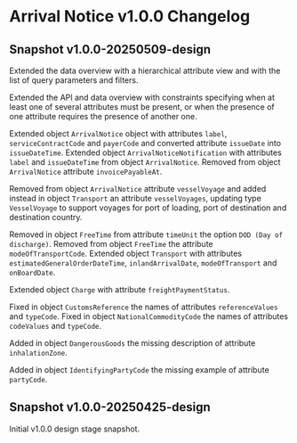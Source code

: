 # Arrival Notice v1.0.0 Changelog

## Snapshot v1.0.0-20250509-design

Extended the data overview with a hierarchical attribute view and with the list of query parameters and filters.

Extended the API and data overview with constraints specifying when at least one of several attributes must be present, or when the presence of one attribute requires the presence of another one.

Extended object `ArrivalNotice` object with attributes `label`, `serviceContractCode` and `payerCode` and converted attribute `issueDate` into `issueDateTime`. Extended object `ArrivalNoticeNotification` with attributes `label` and `issueDateTime` from object `ArrivalNotice`. Removed from object `ArrivalNotice` attribute `invoicePayableAt`.

Removed from object `ArrivalNotice` attribute `vesselVoyage` and added instead in object `Transport` an attribute `vesselVoyages`, updating type `VesselVoyage` to support voyages for port of loading, port of destination and destination country.

Removed in object `FreeTime` from attribute `timeUnit` the option `DOD (Day of discharge)`. Removed from object `FreeTime` the attribute `modeOfTransportCode`. Extended object `Transport` with attributes `estimatedGeneralOrderDateTime`, `inlandArrivalDate`, `modeOfTransport` and `onBoardDate`.

Extended object `Charge` with attribute `freightPaymentStatus`.

Fixed in object `CustomsReference` the names of attributes `referenceValues` and `typeCode`. Fixed in object `NationalCommodityCode` the names of attributes `codeValues` and `typeCode`.

Added in object `DangerousGoods` the missing description of attribute `inhalationZone`.

Added in object `IdentifyingPartyCode` the missing example of attribute `partyCode`.



## Snapshot v1.0.0-20250425-design

Initial v1.0.0 design stage snapshot.
